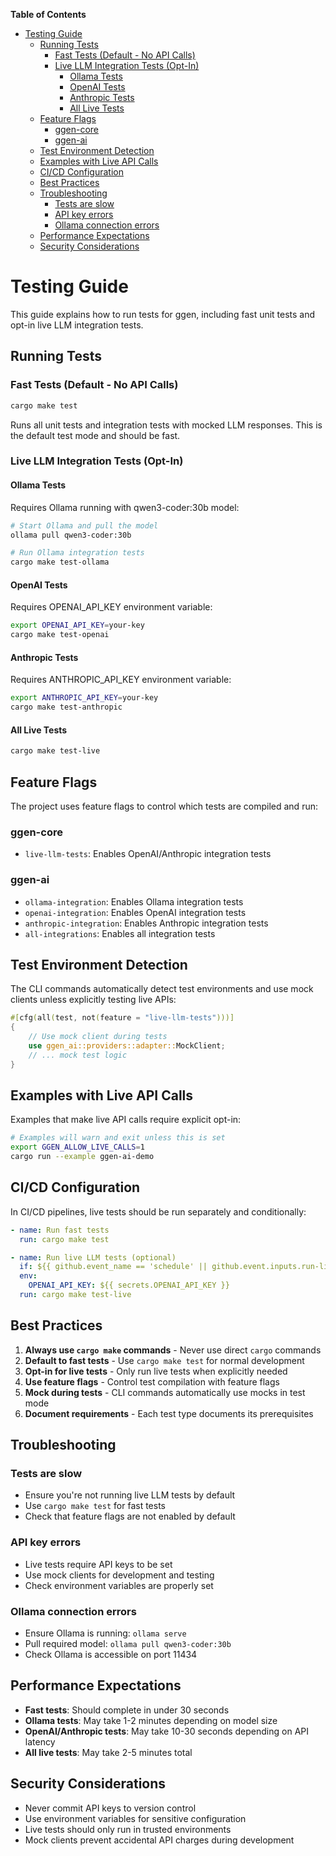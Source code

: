 <!-- START doctoc generated TOC please keep comment here to allow auto update -->
<!-- DON'T EDIT THIS SECTION, INSTEAD RE-RUN doctoc TO UPDATE -->
**Table of Contents**

- [Testing Guide](#testing-guide)
  - [Running Tests](#running-tests)
    - [Fast Tests (Default - No API Calls)](#fast-tests-default---no-api-calls)
    - [Live LLM Integration Tests (Opt-In)](#live-llm-integration-tests-opt-in)
      - [Ollama Tests](#ollama-tests)
      - [OpenAI Tests](#openai-tests)
      - [Anthropic Tests](#anthropic-tests)
      - [All Live Tests](#all-live-tests)
  - [Feature Flags](#feature-flags)
    - [ggen-core](#ggen-core)
    - [ggen-ai](#ggen-ai)
  - [Test Environment Detection](#test-environment-detection)
  - [Examples with Live API Calls](#examples-with-live-api-calls)
  - [CI/CD Configuration](#cicd-configuration)
  - [Best Practices](#best-practices)
  - [Troubleshooting](#troubleshooting)
    - [Tests are slow](#tests-are-slow)
    - [API key errors](#api-key-errors)
    - [Ollama connection errors](#ollama-connection-errors)
  - [Performance Expectations](#performance-expectations)
  - [Security Considerations](#security-considerations)

<!-- END doctoc generated TOC please keep comment here to allow auto update -->

# Testing Guide

This guide explains how to run tests for ggen, including fast unit tests and opt-in live LLM integration tests.

## Running Tests

### Fast Tests (Default - No API Calls)
```bash
cargo make test
```
Runs all unit tests and integration tests with mocked LLM responses. This is the default test mode and should be fast.

### Live LLM Integration Tests (Opt-In)

#### Ollama Tests
Requires Ollama running with qwen3-coder:30b model:
```bash
# Start Ollama and pull the model
ollama pull qwen3-coder:30b

# Run Ollama integration tests
cargo make test-ollama
```

#### OpenAI Tests
Requires OPENAI_API_KEY environment variable:
```bash
export OPENAI_API_KEY=your-key
cargo make test-openai
```

#### Anthropic Tests
Requires ANTHROPIC_API_KEY environment variable:
```bash
export ANTHROPIC_API_KEY=your-key
cargo make test-anthropic
```

#### All Live Tests
```bash
cargo make test-live
```

## Feature Flags

The project uses feature flags to control which tests are compiled and run:

### ggen-core
- `live-llm-tests`: Enables OpenAI/Anthropic integration tests

### ggen-ai
- `ollama-integration`: Enables Ollama integration tests
- `openai-integration`: Enables OpenAI integration tests
- `anthropic-integration`: Enables Anthropic integration tests
- `all-integrations`: Enables all integration tests

## Test Environment Detection

The CLI commands automatically detect test environments and use mock clients unless explicitly testing live APIs:

```rust
#[cfg(all(test, not(feature = "live-llm-tests")))]
{
    // Use mock client during tests
    use ggen_ai::providers::adapter::MockClient;
    // ... mock test logic
}
```

## Examples with Live API Calls

Examples that make live API calls require explicit opt-in:

```bash
# Examples will warn and exit unless this is set
export GGEN_ALLOW_LIVE_CALLS=1
cargo run --example ggen-ai-demo
```

## CI/CD Configuration

In CI/CD pipelines, live tests should be run separately and conditionally:

```yaml
- name: Run fast tests
  run: cargo make test

- name: Run live LLM tests (optional)
  if: ${{ github.event_name == 'schedule' || github.event.inputs.run-live-tests }}
  env:
    OPENAI_API_KEY: ${{ secrets.OPENAI_API_KEY }}
  run: cargo make test-live
```

## Best Practices

1. **Always use `cargo make` commands** - Never use direct `cargo` commands
2. **Default to fast tests** - Use `cargo make test` for normal development
3. **Opt-in for live tests** - Only run live tests when explicitly needed
4. **Use feature flags** - Control test compilation with feature flags
5. **Mock during tests** - CLI commands automatically use mocks in test mode
6. **Document requirements** - Each test type documents its prerequisites

## Troubleshooting

### Tests are slow
- Ensure you're not running live LLM tests by default
- Use `cargo make test` for fast tests
- Check that feature flags are not enabled by default

### API key errors
- Live tests require API keys to be set
- Use mock clients for development and testing
- Check environment variables are properly set

### Ollama connection errors
- Ensure Ollama is running: `ollama serve`
- Pull required model: `ollama pull qwen3-coder:30b`
- Check Ollama is accessible on port 11434

## Performance Expectations

- **Fast tests**: Should complete in under 30 seconds
- **Ollama tests**: May take 1-2 minutes depending on model size
- **OpenAI/Anthropic tests**: May take 10-30 seconds depending on API latency
- **All live tests**: May take 2-5 minutes total

## Security Considerations

- Never commit API keys to version control
- Use environment variables for sensitive configuration
- Live tests should only run in trusted environments
- Mock clients prevent accidental API charges during development
